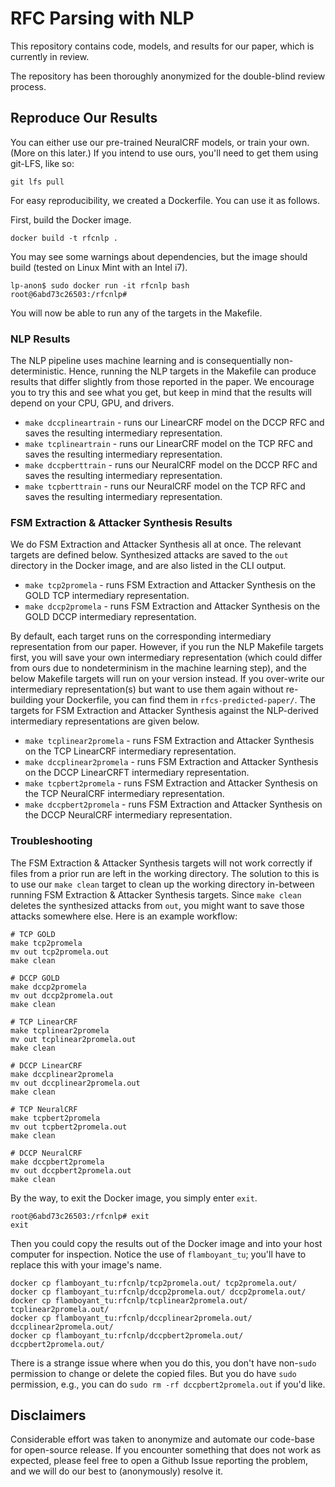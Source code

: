 # RFC Parsing with NLP

This repository contains code, models, and results for our paper, which is currently in review.

The repository has been thoroughly anonymized for the double-blind review process.

## Reproduce Our Results

You can either use our pre-trained NeuralCRF models, or train your own.  (More on this later.)  If you intend to use ours, you'll need to get them using git-LFS, like so:

```
git lfs pull
```

For easy reproducibility, we created a Dockerfile.  You can use it as follows.

First, build the Docker image.

```
docker build -t rfcnlp .
```

You may see some warnings about dependencies, but the image should build (tested on Linux Mint with an Intel i7).


```
lp-anon$ sudo docker run -it rfcnlp bash
root@6abd73c26503:/rfcnlp# 

```

You will now be able to run any of the targets in the Makefile.

### NLP Results

The NLP pipeline uses machine learning and is consequentially non-deterministic.  Hence, running the NLP targets in the Makefile can produce results that differ slightly from those reported in the paper.  We encourage you to try this and see what you get, but keep in mind that the results will depend on your CPU, GPU, and drivers.

* `make dccplineartrain` - runs our LinearCRF model on the DCCP RFC and saves the resulting intermediary representation.
* `make tcplineartrain` - runs our LinearCRF model on the TCP RFC and saves the resulting intermediary representation.
* `make dccpberttrain` - runs our NeuralCRF model on the DCCP RFC and saves the resulting intermediary representation.
* `make tcpberttrain` - runs our NeuralCRF model on the TCP RFC and saves the resulting intermediary representation.

### FSM Extraction & Attacker Synthesis Results 

We do FSM Extraction and Attacker Synthesis all at once.  The relevant targets are defined below.  Synthesized attacks are saved to the `out` directory in the Docker image, and are also listed in the CLI output.  

* `make tcp2promela` - runs FSM Extraction and Attacker Synthesis on the GOLD TCP intermediary representation.
* `make dccp2promela` - runs FSM Extraction and Attacker Synthesis on the GOLD DCCP intermediary representation.

By default, each target runs on the corresponding intermediary representation from our paper.  However, if you run the NLP Makefile targets first, you will save your own intermediary representation (which could differ from ours due to nondeterminism in the machine learning step), and the below Makefile targets will run on your version instead.  If you over-write our intermediary representation(s) but want to use them again without re-building your Dockerfile, you can find them in `rfcs-predicted-paper/`.  The targets for FSM Extraction and Attacker Synthesis against the NLP-derived intermediary representations are given below.

* `make tcplinear2promela` - runs FSM Extraction and Attacker Synthesis on the TCP LinearCRF intermediary representation.
* `make dccplinear2promela` - runs FSM Extraction and Attacker Synthesis on the DCCP LinearCRFT intermediary representation.
* `make tcpbert2promela` - runs FSM Extraction and Attacker Synthesis on the TCP NeuralCRF intermediary representation.
* `make dccpbert2promela` - runs FSM Extraction and Attacker Synthesis on the DCCP NeuralCRF intermediary representation.

### Troubleshooting

The FSM Extraction & Attacker Synthesis targets will not work correctly if files from a prior run are left in the working directory.  The solution to this is to use our `make clean` target to clean up the working directory in-between running FSM Extraction & Attacker Synthesis targets.  Since `make clean` deletes the synthesized attacks from `out`, you might want to save those attacks somewhere else.  Here is an example workflow:

```
# TCP GOLD
make tcp2promela
mv out tcp2promela.out
make clean

# DCCP GOLD
make dccp2promela
mv out dccp2promela.out
make clean

# TCP LinearCRF
make tcplinear2promela
mv out tcplinear2promela.out
make clean

# DCCP LinearCRF
make dccplinear2promela
mv out dccplinear2promela.out
make clean

# TCP NeuralCRF
make tcpbert2promela
mv out tcpbert2promela.out
make clean

# DCCP NeuralCRF
make dccpbert2promela
mv out dccpbert2promela.out
make clean
```

By the way, to exit the Docker image, you simply enter `exit`.

```
root@6abd73c26503:/rfcnlp# exit
exit
```

Then you could copy the results out of the Docker image and into your host computer for inspection.  Notice the use of `flamboyant_tu`; you'll have to replace this with your image's name.

```
docker cp flamboyant_tu:rfcnlp/tcp2promela.out/ tcp2promela.out/
docker cp flamboyant_tu:rfcnlp/dccp2promela.out/ dccp2promela.out/
docker cp flamboyant_tu:rfcnlp/tcplinear2promela.out/ tcplinear2promela.out/
docker cp flamboyant_tu:rfcnlp/dccplinear2promela.out/ dccplinear2promela.out/
docker cp flamboyant_tu:rfcnlp/dccpbert2promela.out/ dccpbert2promela.out/
```

There is a strange issue where when you do this, you don't have non-`sudo` permission to change or delete the copied files.  But you do have `sudo` permission, e.g., you can do `sudo rm -rf dccpbert2promela.out` if you'd like.

## Disclaimers

Considerable effort was taken to anonymize and automate our code-base for open-source release.  If you encounter something that does not work as expected, please feel free to open a Github Issue reporting the problem, and we will do our best to (anonymously) resolve it.
